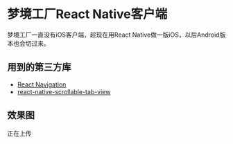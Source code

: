 # 梦境工厂React Native客户端
梦境工厂一直没有iOS客户端，趁现在用React Native做一版iOS，以后Android版本也会切过来。

## 用到的第三方库
 - [React Navigation](https://reactnavigation.org)
 - [react-native-scrollable-tab-view](https://github.com/skv-headless/react-native-scrollable-tab-view)
 
## 效果图
正在上传
